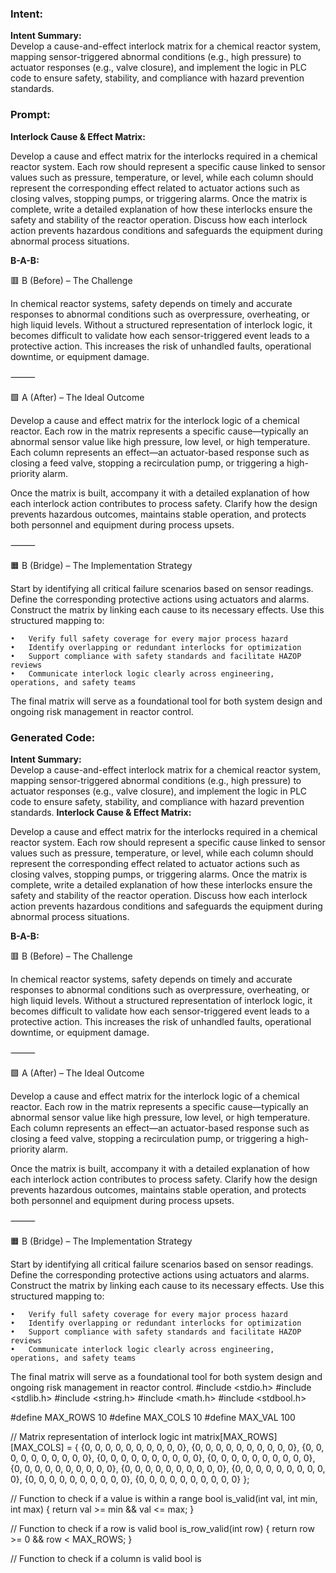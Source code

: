 ### Intent:
**Intent Summary:**  
Develop a cause-and-effect interlock matrix for a chemical reactor system, mapping sensor-triggered abnormal conditions (e.g., high pressure) to actuator responses (e.g., valve closure), and implement the logic in PLC code to ensure safety, stability, and compliance with hazard prevention standards.

### Prompt:
**Interlock Cause & Effect Matrix:**

Develop a cause and effect matrix for the interlocks required in a chemical reactor system. Each row should represent a specific cause linked to sensor values such as pressure, temperature, or level, while each column should represent the corresponding effect related to actuator actions such as closing valves, stopping pumps, or triggering alarms. Once the matrix is complete, write a detailed explanation of how these interlocks ensure the safety and stability of the reactor operation. Discuss how each interlock action prevents hazardous conditions and safeguards the equipment during abnormal process situations.

**B-A-B:**

🟥 B (Before) – The Challenge

In chemical reactor systems, safety depends on timely and accurate responses to abnormal conditions such as overpressure, overheating, or high liquid levels. Without a structured representation of interlock logic, it becomes difficult to validate how each sensor-triggered event leads to a protective action. This increases the risk of unhandled faults, operational downtime, or equipment damage.

⸻

🟩 A (After) – The Ideal Outcome

Develop a cause and effect matrix for the interlock logic of a chemical reactor. Each row in the matrix represents a specific cause—typically an abnormal sensor value like high pressure, low level, or high temperature. Each column represents an effect—an actuator-based response such as closing a feed valve, stopping a recirculation pump, or triggering a high-priority alarm.

Once the matrix is built, accompany it with a detailed explanation of how each interlock action contributes to process safety. Clarify how the design prevents hazardous outcomes, maintains stable operation, and protects both personnel and equipment during process upsets.

⸻

🟧 B (Bridge) – The Implementation Strategy

Start by identifying all critical failure scenarios based on sensor readings. Define the corresponding protective actions using actuators and alarms. Construct the matrix by linking each cause to its necessary effects. Use this structured mapping to:

	•	Verify full safety coverage for every major process hazard
	•	Identify overlapping or redundant interlocks for optimization
	•	Support compliance with safety standards and facilitate HAZOP reviews
	•	Communicate interlock logic clearly across engineering, operations, and safety teams

The final matrix will serve as a foundational tool for both system design and ongoing risk management in reactor control.

### Generated Code:
**Intent Summary:**  
Develop a cause-and-effect interlock matrix for a chemical reactor system, mapping sensor-triggered abnormal conditions (e.g., high pressure) to actuator responses (e.g., valve closure), and implement the logic in PLC code to ensure safety, stability, and compliance with hazard prevention standards.
**Interlock Cause & Effect Matrix:**

Develop a cause and effect matrix for the interlocks required in a chemical reactor system. Each row should represent a specific cause linked to sensor values such as pressure, temperature, or level, while each column should represent the corresponding effect related to actuator actions such as closing valves, stopping pumps, or triggering alarms. Once the matrix is complete, write a detailed explanation of how these interlocks ensure the safety and stability of the reactor operation. Discuss how each interlock action prevents hazardous conditions and safeguards the equipment during abnormal process situations.

**B-A-B:**

🟥 B (Before) – The Challenge

In chemical reactor systems, safety depends on timely and accurate responses to abnormal conditions such as overpressure, overheating, or high liquid levels. Without a structured representation of interlock logic, it becomes difficult to validate how each sensor-triggered event leads to a protective action. This increases the risk of unhandled faults, operational downtime, or equipment damage.

⸻

🟩 A (After) – The Ideal Outcome

Develop a cause and effect matrix for the interlock logic of a chemical reactor. Each row in the matrix represents a specific cause—typically an abnormal sensor value like high pressure, low level, or high temperature. Each column represents an effect—an actuator-based response such as closing a feed valve, stopping a recirculation pump, or triggering a high-priority alarm.

Once the matrix is built, accompany it with a detailed explanation of how each interlock action contributes to process safety. Clarify how the design prevents hazardous outcomes, maintains stable operation, and protects both personnel and equipment during process upsets.

⸻

🟧 B (Bridge) – The Implementation Strategy

Start by identifying all critical failure scenarios based on sensor readings. Define the corresponding protective actions using actuators and alarms. Construct the matrix by linking each cause to its necessary effects. Use this structured mapping to:

	•	Verify full safety coverage for every major process hazard
	•	Identify overlapping or redundant interlocks for optimization
	•	Support compliance with safety standards and facilitate HAZOP reviews
	•	Communicate interlock logic clearly across engineering, operations, and safety teams

The final matrix will serve as a foundational tool for both system design and ongoing risk management in reactor control.
#include <stdio.h>
#include <stdlib.h>
#include <string.h>
#include <math.h>
#include <stdbool.h>

#define MAX_ROWS 10
#define MAX_COLS 10
#define MAX_VAL 100

// Matrix representation of interlock logic
int matrix[MAX_ROWS][MAX_COLS] = {
    {0, 0, 0, 0, 0, 0, 0, 0, 0, 0},
    {0, 0, 0, 0, 0, 0, 0, 0, 0, 0},
    {0, 0, 0, 0, 0, 0, 0, 0, 0, 0},
    {0, 0, 0, 0, 0, 0, 0, 0, 0, 0},
    {0, 0, 0, 0, 0, 0, 0, 0, 0, 0},
    {0, 0, 0, 0, 0, 0, 0, 0, 0, 0},
    {0, 0, 0, 0, 0, 0, 0, 0, 0, 0},
    {0, 0, 0, 0, 0, 0, 0, 0, 0, 0},
    {0, 0, 0, 0, 0, 0, 0, 0, 0, 0},
    {0, 0, 0, 0, 0, 0, 0, 0, 0, 0}
};

// Function to check if a value is within a range
bool is_valid(int val, int min, int max) {
    return val >= min && val <= max;
}

// Function to check if a row is valid
bool is_row_valid(int row) {
    return row >= 0 && row < MAX_ROWS;
}

// Function to check if a column is valid
bool is
